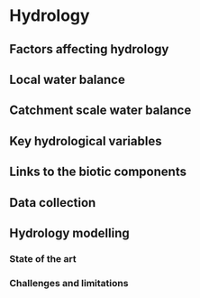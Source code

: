 # Hydrology

## Factors affecting hydrology

## Local water balance

## Catchment scale water balance

## Key hydrological variables

## Links to the biotic components

## Data collection

## Hydrology modelling

### State of the art

### Challenges and limitations

